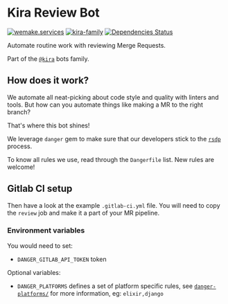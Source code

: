 # Kira Review Bot

[![wemake.services](https://img.shields.io/badge/%20-wemake.services-green.svg?label=%20&logo=data%3Aimage%2Fpng%3Bbase64%2CiVBORw0KGgoAAAANSUhEUgAAABAAAAAQCAMAAAAoLQ9TAAAABGdBTUEAALGPC%2FxhBQAAAAFzUkdCAK7OHOkAAAAbUExURQAAAAAAAAAAAAAAAAAAAAAAAAAAAAAAAP%2F%2F%2F5TvxDIAAAAIdFJOUwAjRA8xXANAL%2Bv0SAAAADNJREFUGNNjYCAIOJjRBdBFWMkVQeGzcHAwksJnAPPZGOGAASzPzAEHEGVsLExQwE7YswCb7AFZSF3bbAAAAABJRU5ErkJggg%3D%3D)](https://wemake.services)
[![kira-family](https://img.shields.io/badge/kira-family-pink.svg)](https://github.com/wemake-services/kira)
[![Dependencies Status](https://img.shields.io/badge/dependencies-up%20to%20date-brightgreen.svg)](https://github.com/wemake-services/kira-release/pulls?utf8=%E2%9C%93&q=is%3Apr%20author%3Aapp%2Fdependabot)

Automate routine work with reviewing Merge Requests.

Part of the [`@kira`](https://github.com/wemake-services/kira) bots family.


## How does it work?

We automate all neat-picking about code style and quality with linters and tools.
But how can you automate things like making a MR to the right branch?

That's where this bot shines!

We leverage `danger` gem to make sure
that our developers stick to the [`rsdp`](https://wemake.services/meta/) process.

To know all rules we use, read through the `Dangerfile` list.
New rules are welcome!


## Gitlab CI setup

Then have a look at the example `.gitlab-ci.yml` file.
You will need to copy the `review` job and make it a part of your MR pipeline.

### Environment variables

You would need to set:

- `DANGER_GITLAB_API_TOKEN` token

Optional variables:

- `DANGER_PLATFORMS` defines a set of platform specific rules, see [`danger-platforms/`](https://github.com/wemake-services/kira-review/tree/master/danger-platforms) for more information, eg: `elixir,django`
